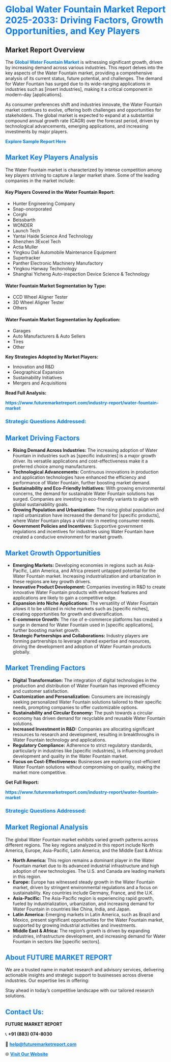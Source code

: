 <h1 style="color: #007BFF;">Global Water Fountain Market Report 2025-2033: Driving Factors, Growth Opportunities, and Key Players</h1>

<section id="overview">
<h2>Market Report Overview</h2>
<p>The <a href="https://www.futuremarketreport.com/industry-report/water-fountain-market" style="color: #007BFF; text-decoration: none;"><strong>Global Water Fountain Market</strong></a> is witnessing significant growth, driven by increasing demand across various industries. This report delves into the key aspects of the Water Fountain market, providing a comprehensive analysis of its current status, future potential, and challenges. The demand for Water Fountain has surged due to its wide-ranging applications in industries such as [insert industries], making it a critical component in modern-day [applications].</p>
<p>As consumer preferences shift and industries innovate, the Water Fountain market continues to evolve, offering both challenges and opportunities for stakeholders. The global market is expected to expand at a substantial compound annual growth rate (CAGR) over the forecast period, driven by technological advancements, emerging applications, and increasing investments by major players.</p>
</section>

<section id="overview">
<p><a href="https://www.futuremarketreport.com/request-sample/reportId=35744" style="color: #007BFF; text-decoration: none;"><strong>Explore Sample Report Here</strong></a></p>
</section>

<section id="key-players">
<h2 style="color: #007BFF;">Market Key Players Analysis</h2>
<p>The Water Fountain market is characterized by intense competition among key players striving to capture a larger market share. Some of the leading companies in the market include:</p>
<h4>Key Players Covered in the Water Fountain Report:</h4>
<ul><li>Hunter Engineering Company</li><li>Snap-onorporated</li><li>Corghi</li><li>Beissbarth</li><li>WONDER</li><li>Launch Tech</li><li>Yantai Haide Science And Technology</li><li>Shenzhen 3Excel Tech</li><li>Actia Muller</li><li>Yingkou Dali Automobile Maintenance Equipment</li><li>Supertracker</li><li>Panther Electronic Machinery Manufactory</li><li>Yingkou Hanway Techonology</li><li>Shanghai Yicheng Auto-inspection Device Science &amp; Technology</li></ul>
<h4>Water Fountain Market Segmentation by Type:</h4>
<ul><li>CCD Wheel Aligner Tester</li><li>3D Wheel Aligner Tester</li><li>Others</li></ul>

<h4>Water Fountain Market Segmentation by Application:</h4>
<ul><li>Garages</li><li>Auto Manufacturers &amp; Auto Sellers</li><li>Tires</li><li>Other</li></ul>
<p><strong>Key Strategies Adopted by Market Players:</strong></p>
<ul>
<li>Innovation and R&D</li>
<li>Geographical Expansion</li>
<li>Sustainability Initiatives</li>
<li>Mergers and Acquisitions</li>
</ul>
</section>

<section>
<p><strong>Read Full Analysis: </strong></p><a href="https://www.futuremarketreport.com/industry-report/water-fountain-market" style="color: #007BFF; text-decoration: none;"><strong>https://www.futuremarketreport.com/industry-report/water-fountain-market</strong></a>
<h3 style="color: #007BFF;">Strategic Questions Addressed:</h3>
</section>

<section id="driving-factors">
<h2 style="color: #007BFF;">Market Driving Factors</h2>
<ul>
<li><strong>Rising Demand Across Industries:</strong> The increasing adoption of Water Fountain in industries such as [specific industries] is a major growth driver. Its versatile applications and cost-effectiveness make it a preferred choice among manufacturers.</li>
<li><strong>Technological Advancements:</strong> Continuous innovations in production and application technologies have enhanced the efficiency and performance of Water Fountain, further boosting market demand.</li>
<li><strong>Sustainability and Eco-Friendly Initiatives:</strong> With growing environmental concerns, the demand for sustainable Water Fountain solutions has surged. Companies are investing in eco-friendly variants to align with global sustainability goals.</li>
<li><strong>Growing Population and Urbanization:</strong> The rising global population and rapid urbanization have increased the demand for [specific products], where Water Fountain plays a vital role in meeting consumer needs.</li>
<li><strong>Government Policies and Incentives:</strong> Supportive government regulations and incentives for industries using Water Fountain have created a conducive environment for market growth.</li>
</ul>
</section>

<section id="growth-opportunities">
<h2 style="color: #007BFF;">Market Growth Opportunities</h2>
<ul>
<li><strong>Emerging Markets:</strong> Developing economies in regions such as Asia-Pacific, Latin America, and Africa present untapped potential for the Water Fountain market. Increasing industrialization and urbanization in these regions are key growth drivers.</li>
<li><strong>Innovative Product Development:</strong> Companies investing in R&D to create innovative Water Fountain products with enhanced features and applications are likely to gain a competitive edge.</li>
<li><strong>Expansion into Niche Applications:</strong> The versatility of Water Fountain allows it to be utilized in niche markets such as [specific niches], creating opportunities for growth and diversification.</li>
<li><strong>E-commerce Growth:</strong> The rise of e-commerce platforms has created a surge in demand for Water Fountain used in [specific applications], further boosting market growth.</li>
<li><strong>Strategic Partnerships and Collaborations:</strong> Industry players are forming partnerships to leverage shared expertise and resources, driving the development and adoption of Water Fountain products globally.</li>
</ul>
</section>

<section id="trending-factors">
<h2 style="color: #007BFF;">Market Trending Factors</h2>
<ul>
<li><strong>Digital Transformation:</strong> The integration of digital technologies in the production and distribution of Water Fountain has improved efficiency and customer satisfaction.</li>
<li><strong>Customization and Personalization:</strong> Consumers are increasingly seeking personalized Water Fountain solutions tailored to their specific needs, prompting companies to offer customizable options.</li>
<li><strong>Sustainability and Circular Economy:</strong> The push towards a circular economy has driven demand for recyclable and reusable Water Fountain solutions.</li>
<li><strong>Increased Investment in R&D:</strong> Companies are allocating significant resources to research and development, resulting in breakthroughs in Water Fountain technology and applications.</li>
<li><strong>Regulatory Compliance:</strong> Adherence to strict regulatory standards, particularly in industries like [specific industries], is influencing product development and quality in the Water Fountain market.</li>
<li><strong>Focus on Cost-Effectiveness:</strong> Businesses are exploring cost-efficient Water Fountain solutions without compromising on quality, making the market more competitive.</li>
</ul>
</section>

<section>
<p><strong>Get Full Report: </strong></p><a href="https://www.futuremarketreport.com/industry-report/water-fountain-market" style="color: #007BFF; text-decoration: none;"><strong>https://www.futuremarketreport.com/industry-report/water-fountain-market</strong></a>
<h3 style="color: #007BFF;">Strategic Questions Addressed:</h3>
</section>


<section id="regional-analysis">
<h2 style="color: #007BFF;">Market Regional Analysis</h2>
<p>The global Water Fountain market exhibits varied growth patterns across different regions. The key regions analyzed in this report include North America, Europe, Asia-Pacific, Latin America, and the Middle East & Africa:</p>
<ul>
<li><strong>North America:</strong> This region remains a dominant player in the Water Fountain market due to its advanced industrial infrastructure and high adoption of new technologies. The U.S. and Canada are leading markets in this region.</li>
<li><strong>Europe:</strong> Europe has witnessed steady growth in the Water Fountain market, driven by stringent environmental regulations and a focus on sustainability. Key countries include Germany, France, and the U.K.</li>
<li><strong>Asia-Pacific:</strong> The Asia-Pacific region is experiencing rapid growth, fueled by industrialization, urbanization, and increasing demand for Water Fountain in countries like China, India, and Japan.</li>
<li><strong>Latin America:</strong> Emerging markets in Latin America, such as Brazil and Mexico, present significant opportunities for the Water Fountain market, supported by growing industrial activities and investments.</li>
<li><strong>Middle East & Africa:</strong> The region’s growth is driven by expanding industries, infrastructure development, and increasing demand for Water Fountain in sectors like [specific sectors].</li>
</ul>
</section>

<footer>
<h2 style="color: #007BFF;">About FUTURE MARKET REPORT</h2>
<p>We are a trusted name in market research and advisory services, delivering actionable insights and strategic support to businesses across diverse industries. Our expertise lies in offering:</p>

<p>Stay ahead in today’s competitive landscape with our tailored research solutions.</p>

<h2 style="color: #007BFF;">Contact Us:</h2>
<p><strong>FUTURE MARKET REPORT</strong></p>
<p>📞 <strong>+91 (883) 074-8030</strong></p>
<p>📧 <strong><a href="mailto:help@futuremarketreport.com" style="color: #007BFF;">help@futuremarketreport.com</a></strong></p>
<p>🌐 <strong><a href="https://www.futuremarketreport.com/" style="color: #007BFF;">Visit Our Website</a></strong></p>
</footer>